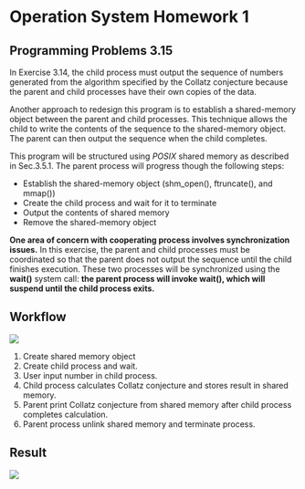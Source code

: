 # Operation System Homework 1
## Programming Problems 3.15
In Exercise 3.14, the child process must output the sequence of numbers generated from the algorithm specified by the Collatz conjecture because the parent and child processes have their own copies of the data. 

Another approach to redesign this program is to establish a shared-memory object between the parent and child processes. This technique allows the child to write the contents of the sequence to the shared-memory object. The parent can then output the sequence when the child completes. 

This program will be structured using *POSIX* shared memory as described in Sec.3.5.1. The parent process will progress though the following steps: 

- Establish the shared-memory object (shm_open(), ftruncate(), and mmap())
- Create the child process and wait for it to terminate
- Output the contents of shared memory
- Remove the shared-memory object 
 
**One area of concern with cooperating process involves synchronization issues.** In this exercise, the parent and child processes must be coordinated so that the parent does not output the sequence until the child finishes execution. These two processes will be synchronized using the **wait()** system call: **the parent process will invoke wait(), which will suspend until the child process exits.**

## Workflow
![](https://i.imgur.com/M8rAUzH.png)


1. Create shared memory object
2. Create child process and wait.
3. User input number in child process.
4. Child process calculates Collatz conjecture and stores result in shared memory.
5. Parent print Collatz conjecture from shared memory after child process completes calculation.
6. Parent process unlink shared memory and terminate process.
## Result
![](https://i.imgur.com/NL14VPO.png)
